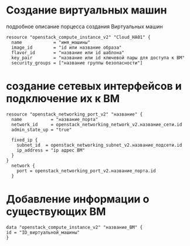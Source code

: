 # Создание виртуальных машин
подробное описание порцесса создания Виртуальных машин
```hcl
resource "openstack_compute_instance_v2" "Cloud_HA01" {
  name            = "имя_машины"
  image_id        = "id или название образа" 
  flavor_id       = "название или id шаблона"
  key_pair        = "название или id ключевой пары для доступа к ВМ"
  security_groups = ["название группы безопасности"]
```
# создание сетевых интерфейсов и подключение их к ВМ
```
resource "openstack_networking_port_v2" "название" {
  name           = "название_порта"
  network_id     = openstack_networking_network_v2.название_сети.id
  admin_state_up = "true"

  fixed_ip {
    subnet_id  = openstack_networking_subnet_v2.название_подсети.id
    ip_address = "ip адрес ВМ"
  }
}
  network {
    port = openstack_networking_port_v2.название_порта.id
  }
  ```
# Добавление информации о существующих ВМ
```
data "openstack_compute_instance_v2" "название_ВМ" {
id = "ID_виртуальной_машины"
}
```
